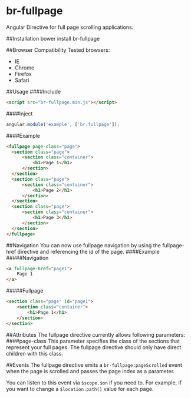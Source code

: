br-fullpage
===========

Angular Directive for full page scrolling applications.

##Installation
    bower install br-fullpage

##Browser Compatibility
Tested browsers:
*   IE
*   Chrome
*   Firefox
*   Safari

##Usage
####Include
  ```html
  <script src="br-fullpage.min.js"></script>
  ```
####Inject
  ```javascript
  angular.module('example', ['br.fullpage']);
  ```
####Example
  ```html
  <fullpage page-class="page">
    <section class="page">
        <section class="container">
            <h1>Page 1</h1>
        </section>
    </section>
    <section class="page">
        <section class="container">
            <h1>Page 2</h1>
        </section>
    </section>
    <section class="page">
        <section class="container">
            <h1>Page 3</h1>
        </section>
    </section>
  </fullpage>
  ```
##Navigation
  You can now use fullpage navigation by using the fullpage-href directive and referencing the id of the page.
####Example
#####Navigation
  ```html
  <a fullpage-href="page1">
      Page 1
  </a>
  ```
#####Fullpage
  ```html
  <section class="page" id="page1">
      <section class="container">
          <h1>Page 1</h1>
      </section>
  </section>
  ```
##Attributes
  The fullpage directive currently allows following parameters:
####page-class
  This parameter specifies the class of the sections that represent your full pages.
  The fullpage directive should only have direct children with this class.

##Events
  The fullpage directive emits a `br-fullpage:pageScrolled` event when the page is scrolled and passes the page index as a parameter.

  You can listen to this event via `$scope.$on` if you need to. For example, if you want to change a `$location.path()` value for each page.

